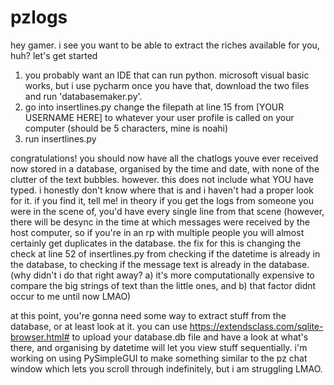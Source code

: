 # pzlogs

hey gamer. i see you want to be able to extract the riches available for you, huh? let's get started

1. you probably want an IDE that can run python. microsoft visual basic works, but i use pycharm once you have that, download the two files and run 'databasemaker.py'. 
2. go into insertlines.py change the filepath at line 15 from [YOUR USERNAME HERE] to whatever your user profile is called on your computer (should be 5 characters, mine is noahi)
3. run insertlines.py

congratulations! you should now have all the chatlogs youve ever received now stored in a database, organised by the time and date, with none of the clutter of the text bubbles.
however. this does not include what YOU have typed. i honestly don't know where that is and i haven't had a proper look for it. if you find it, tell me! in theory if you get the logs from someone you were in the scene of, you'd have every single line from that scene (however, there will be desync in the time at which messages were received by the host computer, so if you're in an rp with multiple people you will almost certainly get duplicates in the database. the fix for this is changing the check at line 52 of insertlines.py from checking if the datetime is already in the database, to checking if the message text is already in the database. (why didn't i do that right away? a) it's more computationally expensive to compare the big strings of text than the little ones, and b) that factor didnt occur to me until now LMAO)

at this point, you're gonna need some way to extract stuff from the database, or at least look at it. you can use https://extendsclass.com/sqlite-browser.html# to upload your database.db file and have a look at what's there, and organising by datetime will let you view stuff sequentially. i'm working on using PySimpleGUI to make something similar to the pz chat window which lets you scroll through indefinitely, but i am struggling LMAO. 

